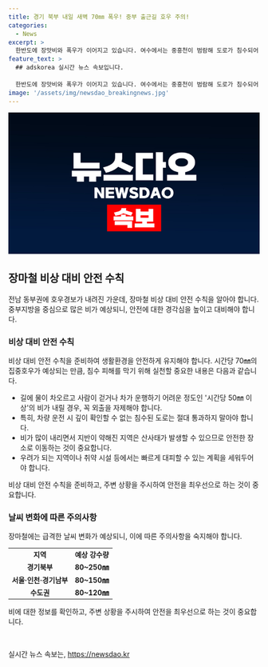 ```yaml
---
title: 경기 북부 내일 새벽 70㎜ 폭우! 중부 출근길 호우 주의!
categories:
  - News
excerpt: >
  한반도에 장맛비와 폭우가 이어지고 있습니다. 여수에서는 중흥천이 범람해 도로가 침수되어 소방대원들이 안전조치를 취했으며, 기상청은 중부지방을 중심으로 많은 비가 예상되며 시간당 70mm 이상의 집중호우가 예상됩니다. 계속된 강우로 인해 동해북부해상까지 빠져나간 저기압 뒤쪽과 북태평양고기압이 정체전선을 밀어내며 17일부터 18일까지 수도권을 중심으로 집중호우가 예상되고 있습니다. 경기북부엔 시간당 70mm 이상의 강우량이 예상되며, 수도권 다른 지역과 충청북부에는 30~60mm의 강우가 예상되고 있습니다. 의신면에서는 토사가 쏟아져내려 중장비가 안전조치를 취하고 있습니다. 전체적으로 16일부터 18일까지 전국적으로 강우가 지속될 전망이며 특히 장맛비와 폭우가 중부지방을 중심으로 이어질 것으로 보입니다.
feature_text: >
  ## adskorea 실시간 뉴스 속보입니다.

  한반도에 장맛비와 폭우가 이어지고 있습니다. 여수에서는 중흥천이 범람해 도로가 침수되어 소방대원들이 안전조치를 취했으며, 기상청은 중부지방을 중심으로 많은 비가 예상되며 시간당 70mm 이상의 집중호우가 예상됩니다. 계속된 강우로 인해 동해북부해상까지 빠져나간 저기압 뒤쪽과 북태평양고기압이 정체전선을 밀어내며 17일부터 18일까지 수도권을 중심으로 집중호우가 예상되고 있습니다. 경기북부엔 시간당 70mm 이상의 강우량이 예상되며, 수도권 다른 지역과 충청북부에는 30~60mm의 강우가 예상되고 있습니다. 의신면에서는 토사가 쏟아져내려 중장비가 안전조치를 취하고 있습니다. 전체적으로 16일부터 18일까지 전국적으로 강우가 지속될 전망이며 특히 장맛비와 폭우가 중부지방을 중심으로 이어질 것으로 보입니다.
image: '/assets/img/newsdao_breakingnews.jpg'
---
```


<p><img src="/assets/img/newsdao_breakingnews.jpg" alt="adskorea 속보" /></p>

<h2 data-ke-size="size26">장마철 비상 대비 안전 수칙</h2>

<p>전남 동부권에 호우경보가 내려진 가운데, 장마철 비상 대비 안전 수칙을 알아야 합니다. 중부지방을 중심으로 많은 비가 예상되니, 안전에 대한 경각심을 높이고 대비해야 합니다.</p>

<h3>비상 대비 안전 수칙</h3>

<p>비상 대비 안전 수칙을 준비하여 생활환경을 안전하게 유지해야 합니다. 시간당 70㎜의 집중호우가 예상되는 만큼, 침수 피해를 막기 위해 실천할 중요한 내용은 다음과 같습니다.</p>

<ul>
  <li>길에 물이 차오르고 사람이 걷거나 차가 운행하기 어려운 정도인 '시간당 50㎜ 이상'의 비가 내릴 경우, 꼭 외출을 자제해야 합니다.</li>
  <li>특히, 차량 운전 시 깊이 확인할 수 없는 침수된 도로는 절대 통과하지 말아야 합니다.</li>
  <li>비가 많이 내리면서 지반이 약해진 지역은 산사태가 발생할 수 있으므로 안전한 장소로 이동하는 것이 중요합니다.</li>
  <li>우려가 되는 지역이나 취약 시설 등에서는 빠르게 대피할 수 있는 계획을 세워두어야 합니다.</li>
</ul>

<p>비상 대비 안전 수칙을 준비하고, 주변 상황을 주시하여 안전을 최우선으로 하는 것이 중요합니다.</p>

<h3>날씨 변화에 따른 주의사항</h3>

<p>장마철에는 급격한 날씨 변화가 예상되니, 이에 따른 주의사항을 숙지해야 합니다.</p>

<table>
  <tr>
    <td style="text-align: center; height: 17px;"><b>지역</b></td>
    <td style="text-align: center; height: 17px;"><b>예상 강수량</b></td>
  </tr>
  <tr>
    <td style="text-align: center; height: 17px;"><b>경기북부</b></td>
    <td style="text-align: center; height: 17px;"><b>80~250㎜</b></td>
  </tr>
  <tr>
    <td style="text-align: center; height: 17px;"><b>서울·인천·경기남부</b></td>
    <td style="text-align: center; height: 17px;"><b>80~150㎜</b></td>
  </tr>
  <tr>
    <td style="text-align: center; height: 17px;"><b>수도권</b></td>
    <td style="text-align: center; height: 17px;"><b>80~120㎜</b></td>
  </tr>
</table>

<p>비에 대한 정보를 확인하고, 주변 상황을 주시하여 안전을 최우선으로 하는 것이 중요합니다.</p>

<p data-ke-size="size16">&nbsp;</p>
실시간 뉴스 속보는, <a href="https://newsdao.kr" rel="dofollow">https://newsdao.kr</a>


